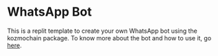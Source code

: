 # WhatsApp Bot

This is a replit template to create your own WhatsApp bot using the kozmochain package. To know more about the bot and how to use it, go [here](https://docs.digi-trans.org/examples/whatsapp_bot).